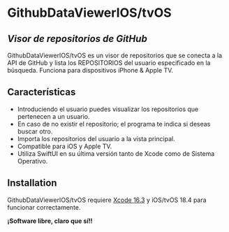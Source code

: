 # GithubDataViewerIOS/tvOS
## _Visor de repositorios de GitHub_

GithubDataViewerIOS/tvOS es un visor de repositorios que se conecta a la API de GitHub y lista los REPOSITORIOS del usuario especificado en la búsqueda. Funciona para dispositivos iPhone & Apple TV.

## Características

- Introduciendo el usuario puedes visualizar los repositorios que pertenecen a un usuario.
- En caso de no existir el repositorio; el programa te indica si deseas buscar otro.
- Importa los repositorios del usuario a la vista principal.
- Compatible para iOS y Apple TV.
- Utiliza SwiftUI en su última versión tanto de Xcode como de Sistema Operativo.

## Installation
GithubDataViewerIOS/tvOS requiere [Xcode 16.3](https://developer.apple.com/services-account/download?path=/Developer_Tools/Xcode_16.3/Xcode_16.3.xip) y iOS/tvOS 18.4 para funcionar correctamente.

**¡Software libre, claro que sí!!**
